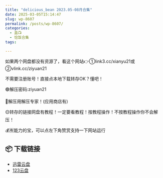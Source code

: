 ```yaml
---
title: "delicious_bean 2023.05-08月合集"
date: 2025-03-05T15:14:47
slug: wp-8607
permalink: /posts/wp-8607/
categories:
  - 盖📺
  - 恰饭合集
tags:

---
```


如果两个网盘都没有资源了，看这个网站👉①link3.cc/xianyu21或②vlink.cc/ziyuan21

不需要注册账号！直接点本地下载转存OK？懂吧！

🟢解压密码:ziyuan21

🔵解压用解压专家！(应用商店有)

🟡转存的链接网盘有教程！一定要看教程！按教程操作！不按教程操作你不会解压！

💰🈶能力的宝，可以点左下角赞赏支持一下网站运行

## 📦 下载链接
- [迅雷云盘](https://blziyuan21.com/pay-download/8607?key=8d7bd4ff4d&down_id=0)
- [123云盘](https://blziyuan21.com/pay-download/8607?key=8d7bd4ff4d&down_id=1)

